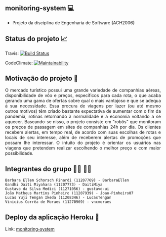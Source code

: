 ## monitoring-system :computer:
- Projeto da disciplina de Engenharia de Software (ACH2006)

## Status do projeto :chart_with_upwards_trend:

Travis: 
[![Build Status](https://app.travis-ci.com/BarbaraEllen/monitoring-system.svg?branch=master)](https://app.travis-ci.com/BarbaraEllen/monitoring-system)

CodeClimate: 
[![Maintainability](https://api.codeclimate.com/v1/badges/6dfb4b2995098dfee02a/maintainability)](https://codeclimate.com/github/BarbaraEllen/monitoring-system/maintainability)

## Motivação do projeto :pushpin:
<p align="justify">O mercado turístico possui uma grande variedade de companhias aéreas, disponibilidade de vôo e preços, específicos para cada rota, o que acaba gerando uma gama de ofertas sobre qual o mais vantajoso e que se adequa à sua necessidade. Essa procura de viagens por lazer (ou até mesmo outros motivos) têm criado bastante expectativa de aumentar com o fim da pandemia, rotinas retornando à normalidade e a economia voltando a se aquecer. Baseando-se nisso, o projeto consiste em "robôs" que monitoram os preços de passagem em sites de companhias 24h por dia. Os clientes recebem alertas, em tempo real, de acordo com suas escolhas de rotas e locais de seu interesse, além de receberem alertas de promoções que possam lhe interessar. O intuito do projeto é orientar os usuários nas viagens que pretendem realizar escolhendo o melhor preço e com maior possibilidade.</p> 

## Integrantes do grupo :man_student: :woman_student:
```
Barbara Ellen Schorsch Finardi (11207769) - BarbaraEllen
Gandhi Daiti Miyahara (11207773) - DaitiMiya
Gustavo da Silva Medici (11271056) - gustavo-ui
João Matheus Martins Pinheiro (11207939) - Joao-Pinheiro07
Lucas Yuji Tengan Ikeda (11208346) - LucasTengan
Vinicius Corrêa de Moraes (11270969) - vncmoraes
```
## Deploy da aplicação Heroku :dash:
Link: <a href=https://excelencia-operacional.herokuapp.com/> monitoring-system </a>
